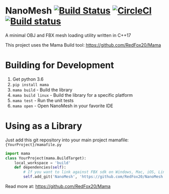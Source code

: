# NanoMesh [![Build Status](https://travis-ci.org/RedFox20/NanoMesh.svg?branch=master)](https://travis-ci.org/RedFox20/NanoMesh) [![CircleCI](https://circleci.com/gh/RedFox20/NanoMesh.svg?style=svg)](https://circleci.com/gh/RedFox20/NanoMesh) [![Build status](https://ci.appveyor.com/api/projects/status/02dnqbcspoxpxcob/branch/master?svg=true)](https://ci.appveyor.com/project/RedFox20/nanomesh/branch/master)
A minimal OBJ and FBX mesh loading utility written in C++17

This project uses the Mama Build tool: https://github.com/RedFox20/Mama


# Building for Development
1. Get python 3.6
2. `pip install mama`
3. `mama build` - Build the library
4. `mama build linux` - Build the library for a specific platform
5. `mama test` - Run the unit tests
6. `mama open` - Open NanoMesh in your favorite IDE


# Using as a Library
Just add this git repository into your main project mamafile: `{YourProject}/mamafile.py`
```py
import mama
class YourProject(mama.BuildTarget):
    local_workspace = 'build'
    def dependencies(self):
        # If you want to link against FBX sdk on Windows, Mac, iOS, Linux then remove NO_FBX
        self.add_git('NanoMesh', 'https://github.com/RedFox20/NanoMesh.git', args=['NO_FBX'])

```
Read more at: https://github.com/RedFox20/Mama
